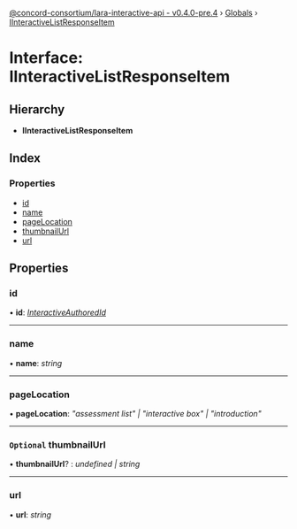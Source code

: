 [@concord-consortium/lara-interactive-api - v0.4.0-pre.4](../README.md) › [Globals](../globals.md) › [IInteractiveListResponseItem](iinteractivelistresponseitem.md)

# Interface: IInteractiveListResponseItem

## Hierarchy

* **IInteractiveListResponseItem**

## Index

### Properties

* [id](iinteractivelistresponseitem.md#id)
* [name](iinteractivelistresponseitem.md#name)
* [pageLocation](iinteractivelistresponseitem.md#pagelocation)
* [thumbnailUrl](iinteractivelistresponseitem.md#optional-thumbnailurl)
* [url](iinteractivelistresponseitem.md#url)

## Properties

###  id

• **id**: *[InteractiveAuthoredId](../globals.md#interactiveauthoredid)*

___

###  name

• **name**: *string*

___

###  pageLocation

• **pageLocation**: *"assessment list" | "interactive box" | "introduction"*

___

### `Optional` thumbnailUrl

• **thumbnailUrl**? : *undefined | string*

___

###  url

• **url**: *string*
